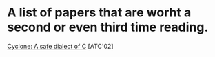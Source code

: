# A list of papers that are worht a second or even third time reading.

[Cyclone: A safe dialect of C](http://trevorjim.com/papers/usenix2002.pdf) [ATC'02]
